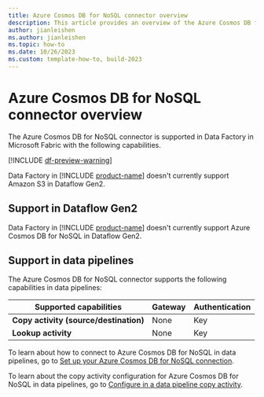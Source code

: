 ```yaml
---
title: Azure Cosmos DB for NoSQL connector overview
description: This article provides an overview of the Azure Cosmos DB for NoSQL connector in Microsoft Fabric.
author: jianleishen
ms.author: jianleishen
ms.topic: how-to
ms.date: 10/26/2023
ms.custom: template-how-to, build-2023
---
```


# Azure Cosmos DB for NoSQL connector overview

The Azure Cosmos DB for NoSQL connector is supported in Data Factory in Microsoft Fabric with the following capabilities.

[!INCLUDE [df-preview-warning](includes/data-factory-preview-warning.md)]

Data Factory in [!INCLUDE [product-name](../includes/product-name.md)] doesn't currently support Amazon S3 in Dataflow Gen2.

## Support in Dataflow Gen2

Data Factory in [!INCLUDE [product-name](../includes/product-name.md)] doesn't currently support Azure Cosmos DB for NoSQL in Dataflow Gen2.

## Support in data pipelines

The Azure Cosmos DB for NoSQL connector supports the following capabilities in data pipelines:

| Supported capabilities | Gateway | Authentication |
| --- | --- | ---|
| **Copy activity (source/destination)** | None | Key |
| **Lookup activity** | None | Key |

To learn about how to connect to Azure Cosmos DB for NoSQL in data pipelines, go to [Set up your Azure Cosmos DB for NoSQL connection](connector-azure-cosmosdb-for-nosql.md#set-up-your-connection-in-a-data-pipeline).

To learn about the copy activity configuration for Azure Cosmos DB for NoSQL in data pipelines, go to [Configure in a data pipeline copy activity](connector-azure-cosmosdb-for-nosql-copy-activity.md).
